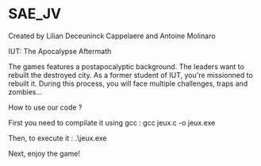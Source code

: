 # SAE_JV
Created by Lilian Deceuninck Cappelaere and Antoine Molinaro

IUT: The Apocalypse Aftermath

The games features a postapocalyptic background. The leaders want to rebuilt the destroyed city. As a former student of IUT, you're missionned to rebuilt it. During this process, you will face multiple challenges, traps and zombies...

How to use our code ?

First you need to compilate it using gcc : gcc jeux.c -o jeux.exe

Then, to execute it : .\jeux.exe

Next, enjoy the game!